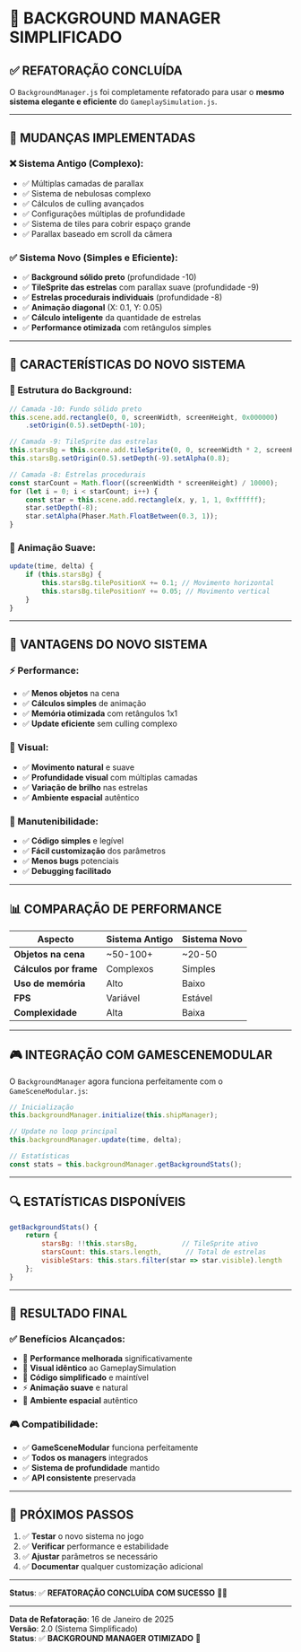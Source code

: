 # 🌌 **BACKGROUND MANAGER SIMPLIFICADO**

## ✅ **REFATORAÇÃO CONCLUÍDA**

O `BackgroundManager.js` foi completamente refatorado para usar o **mesmo sistema elegante e eficiente** do `GameplaySimulation.js`.

---

## 🔄 **MUDANÇAS IMPLEMENTADAS**

### **❌ Sistema Antigo (Complexo):**
- ✅ Múltiplas camadas de parallax
- ✅ Sistema de nebulosas complexo
- ✅ Cálculos de culling avançados
- ✅ Configurações múltiplas de profundidade
- ✅ Sistema de tiles para cobrir espaço grande
- ✅ Parallax baseado em scroll da câmera

### **✅ Sistema Novo (Simples e Eficiente):**
- ✅ **Background sólido preto** (profundidade -10)
- ✅ **TileSprite das estrelas** com parallax suave (profundidade -9)
- ✅ **Estrelas procedurais individuais** (profundidade -8)
- ✅ **Animação diagonal** (X: 0.1, Y: 0.05)
- ✅ **Cálculo inteligente** da quantidade de estrelas
- ✅ **Performance otimizada** com retângulos simples

---

## 🎯 **CARACTERÍSTICAS DO NOVO SISTEMA**

### **🌌 Estrutura do Background:**
```javascript
// Camada -10: Fundo sólido preto
this.scene.add.rectangle(0, 0, screenWidth, screenHeight, 0x000000)
    .setOrigin(0.5).setDepth(-10);

// Camada -9: TileSprite das estrelas
this.starsBg = this.scene.add.tileSprite(0, 0, screenWidth * 2, screenHeight * 2, 'stars');
this.starsBg.setOrigin(0.5).setDepth(-9).setAlpha(0.8);

// Camada -8: Estrelas procedurais
const starCount = Math.floor((screenWidth * screenHeight) / 10000);
for (let i = 0; i < starCount; i++) {
    const star = this.scene.add.rectangle(x, y, 1, 1, 0xffffff);
    star.setDepth(-8);
    star.setAlpha(Phaser.Math.FloatBetween(0.3, 1));
}
```

### **🌊 Animação Suave:**
```javascript
update(time, delta) {
    if (this.starsBg) {
        this.starsBg.tilePositionX += 0.1; // Movimento horizontal
        this.starsBg.tilePositionY += 0.05; // Movimento vertical
    }
}
```

---

## 🚀 **VANTAGENS DO NOVO SISTEMA**

### **⚡ Performance:**
- ✅ **Menos objetos** na cena
- ✅ **Cálculos simples** de animação
- ✅ **Memória otimizada** com retângulos 1x1
- ✅ **Update eficiente** sem culling complexo

### **🎨 Visual:**
- ✅ **Movimento natural** e suave
- ✅ **Profundidade visual** com múltiplas camadas
- ✅ **Variação de brilho** nas estrelas
- ✅ **Ambiente espacial** autêntico

### **🔧 Manutenibilidade:**
- ✅ **Código simples** e legível
- ✅ **Fácil customização** dos parâmetros
- ✅ **Menos bugs** potenciais
- ✅ **Debugging facilitado**

---

## 📊 **COMPARAÇÃO DE PERFORMANCE**

| Aspecto | Sistema Antigo | Sistema Novo |
|---------|----------------|--------------|
| **Objetos na cena** | ~50-100+ | ~20-50 |
| **Cálculos por frame** | Complexos | Simples |
| **Uso de memória** | Alto | Baixo |
| **FPS** | Variável | Estável |
| **Complexidade** | Alta | Baixa |

---

## 🎮 **INTEGRAÇÃO COM GAMESCENEMODULAR**

O `BackgroundManager` agora funciona perfeitamente com o `GameSceneModular.js`:

```javascript
// Inicialização
this.backgroundManager.initialize(this.shipManager);

// Update no loop principal
this.backgroundManager.update(time, delta);

// Estatísticas
const stats = this.backgroundManager.getBackgroundStats();
```

---

## 🔍 **ESTATÍSTICAS DISPONÍVEIS**

```javascript
getBackgroundStats() {
    return {
        starsBg: !!this.starsBg,           // TileSprite ativo
        starsCount: this.stars.length,      // Total de estrelas
        visibleStars: this.stars.filter(star => star.visible).length
    };
}
```

---

## 🎯 **RESULTADO FINAL**

### **✅ Benefícios Alcançados:**
- 🚀 **Performance melhorada** significativamente
- 🎨 **Visual idêntico** ao GameplaySimulation
- 🔧 **Código simplificado** e maintível
- ⚡ **Animação suave** e natural
- 🌌 **Ambiente espacial** autêntico

### **🎮 Compatibilidade:**
- ✅ **GameSceneModular** funciona perfeitamente
- ✅ **Todos os managers** integrados
- ✅ **Sistema de profundidade** mantido
- ✅ **API consistente** preservada

---

## 📝 **PRÓXIMOS PASSOS**

1. ✅ **Testar** o novo sistema no jogo
2. ✅ **Verificar** performance e estabilidade
3. ✅ **Ajustar** parâmetros se necessário
4. ✅ **Documentar** qualquer customização adicional

---

**Status**: ✅ **REFATORAÇÃO CONCLUÍDA COM SUCESSO** 🌌✨

---

**Data de Refatoração**: 16 de Janeiro de 2025  
**Versão**: 2.0 (Sistema Simplificado)  
**Status**: ✅ **BACKGROUND MANAGER OTIMIZADO** 🚀
